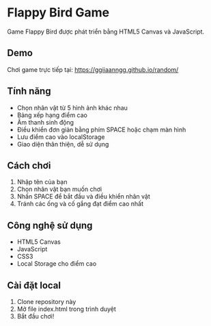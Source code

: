 # Flappy Bird Game

Game Flappy Bird được phát triển bằng HTML5 Canvas và JavaScript.

## Demo

Chơi game trực tiếp tại: https://ggiiaanngg.github.io/random/

## Tính năng

- Chọn nhân vật từ 5 hình ảnh khác nhau
- Bảng xếp hạng điểm cao
- Âm thanh sinh động
- Điều khiển đơn giản bằng phím SPACE hoặc chạm màn hình
- Lưu điểm cao vào localStorage
- Giao diện thân thiện, dễ sử dụng

## Cách chơi

1. Nhập tên của bạn
2. Chọn nhân vật bạn muốn chơi
3. Nhấn SPACE để bắt đầu và điều khiển nhân vật
4. Tránh các ống và cố gắng đạt điểm cao nhất

## Công nghệ sử dụng

- HTML5 Canvas
- JavaScript
- CSS3
- Local Storage cho điểm cao

## Cài đặt local

1. Clone repository này
2. Mở file index.html trong trình duyệt
3. Bắt đầu chơi! 